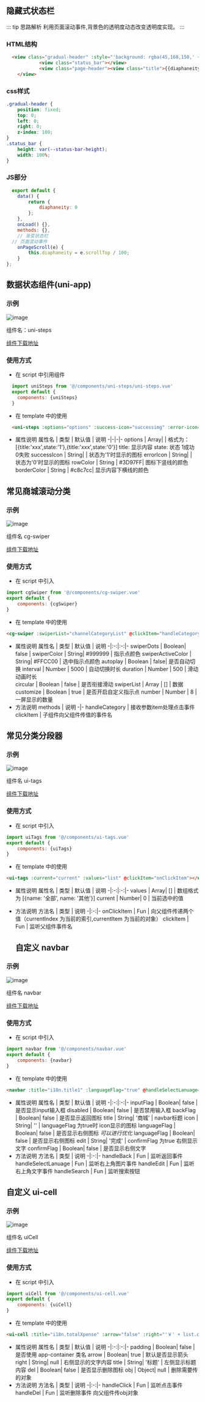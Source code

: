 <!--
 * @Desc: ---   ----
 * @Date: 2019-12-23 11:47:00
 * @LastEditors  : 王
 * @LastEditTime : 2019-12-26 09:33:23
 -->
## 隐藏式状态栏

::: tip 思路解析
  利用页面滚动事件,背景色的透明度动态改变透明度实现。
:::

### HTML结构
``` html
  <view class="gradual-header" :style="'background: rgba(45,168,150,' + diaphaneity + ')'">
			<view class="status_bar"></view>
			<view class="page-header"><view class="title">{{diaphaneity>0?'首页':''}}</view></view>
	</view>
```
### css样式
``` css
.gradual-header {
	position: fixed;
	top: 0;
	left: 0;
	right: 0;
	z-index: 100;
}
.status_bar {
	height: var(--status-bar-height);
	width: 100%;
}
```
### JS部分
``` javascript
  export default {
	data() {
		return {
			diaphaneity: 0
		};
	},
	onLoad() {},
	methods: {},
	// 渐变状态栏
  // 页面混动事件
	onPageScroll(e) {
		this.diaphaneity = e.scrollTop / 100;
	}
};

```

## 数据状态组件(uni-app)

### 示例
![image](/images/uniStepsShow.png)

组件名：uni-steps

[组件下载地址](https://files.cnblogs.com/files/baobao0205/uni-steps.rar)

### 使用方式
* 在 script 中引用组件
```javascript
  import uniSteps from '@/components/uni-steps/uni-steps.vue'
  export default {
    components: {uniSteps}
  }
```
* 在 template 中的使用
```html
  <uni-steps :options="options" :success-icon="successimg" :error-icon="errorimg"></uni-steps>
```
* 属性说明
  属性名 | 类型 | 默认值 | 说明
  -|-|-|-
  options | Array|  | 格式为：[{title:'xxx',state:'1'},{title:'xxx',state:'0'}] title: 显示内容  state: 状态 1成功 0失败
  successIcon | String|  | 状态为'1'时显示的图标
  errorIcon | String|  | 状态为'0'时显示的图标
  rowColor | String | #3D97FF| 图标下竖线的颜色
  borderColor | String | #c8c7cc| 显示内容下横线的颜色

## 常见商城滚动分类

### 示例
![image](/images/cg-swiper.png)  

组件名 cg-swiper  

[组件下载地址](https://github.com/ChamHuang/web/blob/master/uniapp/cg-swiper.vue)
### 使用方式
* 在 script 中引入
```js
import cgSwiper from '@/components/cg-swiper.vue'
export default {
	components: {cgSwiper}
}
```
* 在 template 中的使用
```html
<cg-swiper :swiperList="channelCategoryList" @clickItem="handleCategory" swiperActiveColor="#3D97FF"></cg-swiper>
```
* 属性说明
	属性名 | 类型 | 默认值 | 说明
  -|:-:|:-:|-
  swiperDots | Boolean| false | 
  swiperColor | String| #999999 | 指示点颜色
  swiperActiveColor | String| #FFCC00 | 选中指示点颜色
  autoplay | Boolean | false| 是否自动切换
  interval | Number | 5000 | 自动切换时长
  duration | Number | 500 | 滑动动画时长  
  circular | Boolean | false | 是否衔接滑动
  swiperList | Array | [] | 数据
  customize | Boolean | true | 是否开启自定义指示点
  number | Number | 8 | 一屏显示的数量
* 方法说明
  methods | 说明
  -|-
  handleCategory | 接收参数item处理点击事件
  clickItem | 子组件向父组件传值的事件名
  

## 常见分类分段器

### 示例
![image](/images/segmentedControl.png)  

组件名 ui-tags 

[组件下载地址](https://github.com/ChamHuang/web/blob/master/uniapp/ui-tags.vue)
### 使用方式
* 在 script 中引入
```js
import uiTags from '@/components/ui-tags.vue'
export default {
	components: {uiTags}
}
```
* 在 template 中的使用
```html
<ui-tags :current="current" :values="list" @clickItem="onClickItem"></ui-tags>
```
* 属性说明
	属性名 | 类型 | 默认值 | 说明
  -|:-:|:-:|-
  values | Array| [] | 数组格式为 [{name: '全部', name: '其他'}]
  current | Number| 0 | 当前选中的值
* 方法说明
	方法名 | 类型 | 说明
  -|:-:|-
  onClickItem | Fun | 向父组件传递两个值（currentIndex 为当前的索引,currentItem 为当前的对象）
  clickItem | Fun | 监听父组件事件名

  ## 自定义 navbar

### 示例
![image](/images/navbar.png)  

组件名 navbar 

[组件下载地址](https://github.com/ChamHuang/web/blob/master/uniapp/navbar.vue)
### 使用方式
* 在 script 中引入
```js
import navbar from '@/components/navbar.vue'
export default {
	components: {navbar}
}
```
* 在 template 中的使用
```html
<navbar :title="i18n.title1" :languageFlag="true" @handleSelectLanuage="handleSelectLanuage" icon="../../static/img/icon-search.png"></navbar>
```
* 属性说明
	属性名 | 类型 | 默认值 | 说明
  -|:-:|:-:|-
  inputFlag | Boolean| false | 是否显示input输入框
  disabled | Boolean| false | 是否禁用输入框
  backFlag | Boolean| false | 是否显示返回图标
  title | String| '商城' | navbar标题
  icon | String| '' | languageFlag 为true时 icon显示的图标
  languageFlag | Boolean| false | 是否显示右侧图标 *可以进行优化*
  languageFlag | Boolean| false | 是否显示右侧图标
  edit | String| '完成' | confirmFlag 为true 右侧显示文字
  confirmFlag | Boolean| false | 是否显示右侧文字
* 方法说明
	方法名 | 类型 | 说明
  -|:-:|-
  handleBack | Fun | 监听返回事件
  handleSelectLanuage | Fun | 监听右上角图片事件
  handleEdit | Fun | 监听右上角文字事件
  handleSearch | Fun | 监听搜索按钮

## 自定义 ui-cell

### 示例
![image](/images/ui-cell.png)  

组件名 uiCell

[组件下载地址](https://github.com/ChamHuang/web/blob/master/uniapp/ui-cell.vue)
### 使用方式
* 在 script 中引入
```js
import uiCell from '@/components/ui-cell.vue'
export default {
	components: {uiCell}
}
```
* 在 template 中的使用
```html
<ui-cell :title="i18n.totalXpense" :arrow="false" :right="'￥' + list.cost"></ui-cell>
```
* 属性说明
	属性名 | 类型 | 默认值 | 说明
  -|:-:|:-:|-
  padding | Boolean| false | 是否使用 app-container 类名
  arrow | Boolean| true | 默认是否显示箭头
  right | String| null | 右侧显示的文字内容
  title | String| '标题' | 左侧显示标题内容
  del | Boolean| false | 是否显示删除图标
  obj | Object| null | 删除需要传的对象
* 方法说明
	方法名 | 类型 | 说明
  -|:-:|-
  handleClick | Fun | 监听点击事件
  handleDel | Fun | 监听删除事件 向父组件传obj对象